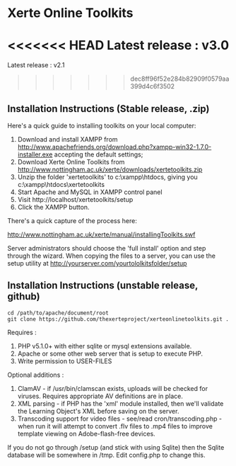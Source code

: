 Xerte Online Toolkits
=====================

<<<<<<< HEAD
Latest release : v3.0
=======
Latest release : v2.1
>>>>>>> dec8ff96f52e284b82909f0579aa399d4c6f3502


Installation Instructions (Stable release, .zip)
------------------------------------------------


Here's a quick guide to installing toolkits on your local computer:

 1. Download and install XAMPP from http://www.apachefriends.org/download.php?xampp-win32-1.7.0-installer.exe accepting the default settings;
 2. Download Xerte Online Toolkits from http://www.nottingham.ac.uk/xerte/downloads/xertetoolkits.zip
 3. Unzip the folder 'xertetoolkits' to c:\xampp\htdocs\, giving you c:\xampp\htdocs\xertetoolkits
 4. Start Apache and MySQL in XAMPP control panel
 5. Visit http://localhost/xertetoolkits/setup
 6. Click the XAMPP button.

There's a quick capture of the process here:

http://www.nottingham.ac.uk/xerte/manual/installingToolkits.swf


Server administrators should choose the 'full install' option and step through the wizard. When copying the files to a server, you can use the setup utility at http://yourserver.com/yourtololkitsfolder/setup


Installation Instructions (unstable release, github)
--------------------------------------------------

```
cd /path/to/apache/document/root
git clone https://github.com/thexerteproject/xerteonlinetoolkits.git .
```

Requires :

 1. PHP v5.1.0+ with either sqlite or mysql extensions available.
 2. Apache or some other web server that is setup to execute PHP.
 3. Write permission to USER-FILES

Optional additions :

 1. ClamAV - if /usr/bin/clamscan exists, uploads will be checked for viruses. Requires appropriate AV definitions are in place.
 2. XML parsing - if PHP has the 'xml' module installed, then we'll validate the Learning Object's XML before saving on the server.
 3. Transcoding support for video files - see/read cron/transcoding.php - when run it will attempt to convert .flv files to .mp4 files to improve template viewing on Adobe-flash-free devices.


If you do not go through /setup (and stick with using Sqlite) then the Sqlite database will be somewhere in /tmp. 
Edit config.php to change this.
